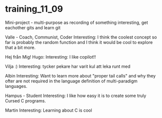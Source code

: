 # training_11_09
Mini-project - multi-purpose as recording of something interesting, get eachother gits and learn git

Valle - Coach, Communist, Coder
Interesting: I think the coolest concept so far is probably the random function and I think it would be cool
to explore that a bit more.

Hej från Mig! Hugo:
Interesting: I like copilot!!

Vilja :)
Interesting: tycker pekare har varit kul att leka runt med

Albin
Interesting: Want to learn more about "proper tail calls" and why they ofter are not required in the language definition of multi-paradigm languages.

Hampus - Student
Interesting: I like how easy it is to create some truly Cursed C programs.

Martin
Interesting: Learning about C is cool
